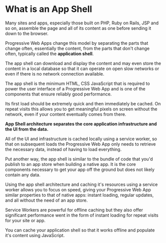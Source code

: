 # What is an App Shell

Many sites and apps, especially those built on PHP, Ruby on Rails, JSP and so on, assemble the page and all of its content as one before sending it down to the browser.

Progressive Web Apps change this model by separating the parts that change often, essentially the content, from the parts that don't change often, typically called the **application shell**.

The app shell can download and display the content and may even store the content in a local database so that it can operate on open slow networks or even if there is no network connection available.

The app shell is the minimum HTML, CSS JavaScript that is required to power the user interface of a Progressive Web App and is one of the components that ensure reliably good performance.

Its first load should be extremely quick and then immediately be cached. On repeat visits this allows you to get meaningful pixels on screen without the network, even if your content eventually comes from there.

**App Shell architecture separates the core application infrastructure and the UI from the data.**

All of the UI and infrastructure is cached locally using a service worker, so that on subsequent loads the Progressive Web App only needs to retrieve the necessary data, instead of having to load everything.

Put another way, the app shell is similar to the bundle of code that you'd publish to an app store when building a native app. It is the core components necessary to get your app off the ground but does not likely contain any data.

Using the app shell architecture and caching it's resources using a service worker allows you to focus on speed, giving your Progressive Web App similar properties to that of native apps: instant loading, regular updates, and all without the need of an app store.

Service Workers are powerful for offline caching but they also offer significant performance went in the form of instant loading for repeat visits for your site or app.

You can cache your application shell so that it works offline and populate it's content using JavaScript.
